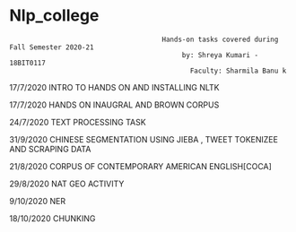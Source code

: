 # Nlp_college
                                          Hands-on tasks covered during Fall Semester 2020-21
                                               by: Shreya Kumari - 18BIT0117 
                                                 Faculty: Sharmila Banu k

17/7/2020 INTRO TO HANDS ON AND INSTALLING NLTK

17/7/2020 HANDS ON INAUGRAL AND BROWN CORPUS

24/7/2020  TEXT PROCESSING TASK

31/9/2020 CHINESE SEGMENTATION USING JIEBA , TWEET TOKENIZEE AND SCRAPING DATA

21/8/2020 CORPUS OF CONTEMPORARY AMERICAN ENGLISH[COCA]

29/8/2020 NAT GEO ACTIVITY

9/10/2020 NER

18/10/2020 CHUNKING
